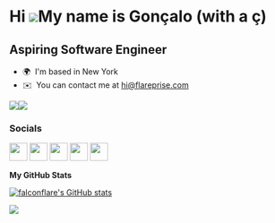 Hi ![](https://user-images.githubusercontent.com/18350557/176309783-0785949b-9127-417c-8b55-ab5a4333674e.gif)My name is Gonçalo (with a ç)
==========================================================================================================================================

Aspiring Software Engineer
----------------------

* 🌍  I'm based in New York
* ✉️  You can contact me at [hi@flareprise.com](mailto:hi@flareprise.com)

<a href="https://www.twitter.com/falconflare" target="_blank" rel="noreferrer"><img
src="https://img.shields.io/twitter/follow/falconflare?logo=twitter&style=for-the-badge&color=0891b2&labelColor=1c1917"
/></a><a href="https://www.twitch.tv/falconflare" target="_blank" rel="noreferrer"><img
src="https://img.shields.io/twitch/status/falconflare?logo=twitchsx&style=for-the-badge&color=0891b2&labelColor=1c1917&label=TWITCH+STATUS" /></a>


### Socials

<p align="left"> <a href="https://www.github.com/falconflare" target="_blank" rel="noreferrer"><img src="https://raw.githubusercontent.com/danielcranney/readme-generator/main/public/icons/socials/github-dark.svg" width="32" height="32" /></a> <a href="http://www.instagram.com/falconflare" target="_blank" rel="noreferrer"><img src="https://raw.githubusercontent.com/danielcranney/readme-generator/main/public/icons/socials/instagram.svg" width="32" height="32" /></a> <a href="https://www.twitter.com/falconflare" target="_blank" rel="noreferrer"><img src="https://raw.githubusercontent.com/danielcranney/readme-generator/main/public/icons/socials/twitter.svg" width="32" height="32" /></a> <a href="https://www.youtube.com/c/falconflare" target="_blank" rel="noreferrer"><img src="https://raw.githubusercontent.com/danielcranney/readme-generator/main/public/icons/socials/youtube.svg" width="32" height="32" /></a> <a href="https://www.twitch.tv/falconflare" target="_blank" rel="noreferrer"><img src="https://raw.githubusercontent.com/danielcranney/readme-generator/main/public/icons/socials/twitch.svg" width="32" height="32" /></a></p>

<b>My GitHub Stats</b>

<a href="http://www.github.com/falconflare"><img src="https://github-readme-stats.vercel.app/api?username=falconflare&show_icons=true&hide=&count_private=true&title_color=0891b2&text_color=ffffff&icon_color=0891b2&bg_color=1c1917&hide_border=true&show_icons=true" alt="falconflare's GitHub stats" /></a>

<a href="http://www.github.com/falconflare"><img src="https://github-readme-streak-stats.herokuapp.com/?user=falconflare&stroke=ffffff&background=1c1917&ring=0891b2&fire=0891b2&currStreakNum=ffffff&currStreakLabel=0891b2&sideNums=ffffff&sideLabels=ffffff&dates=ffffff&hide_border=true" /></a>
